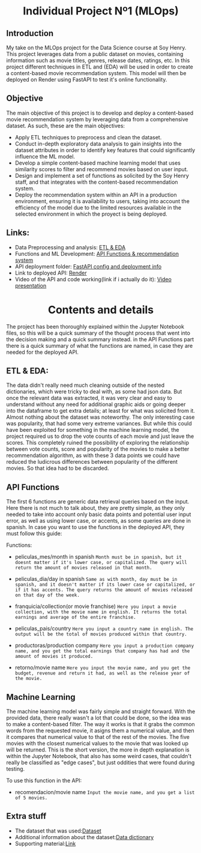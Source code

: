 

# <h1 align=center> **Individual Project Nº1 (MLOps)** </h1>


## Introduction
My take on the MLOps project for the Data Science course at Soy Henry.
This project leverages data from a public dataset on movies, containing information such as movie titles, genres, release dates, ratings, etc. 
In this project different techniques in ETL and (EDA) will be used in order to create a content-based movie recommendation system.
This model will then be deployed on Render using FastAPI to test it's online functionality.

## Objective

The main objective of this project is to develop and deploy a content-based movie recommendation system by leveraging data from a comprehensive dataset. 
As such, these are the main objectives:

- Apply ETL techniques to preprocess and clean the dataset.
- Conduct in-depth exploratory data analysis to gain insights into the dataset attributes in order to identify key features that could significantly influence the ML model.
- Develop a simple content-based machine learning model that uses similarity scores to filter and recommend movies based on user input.
- Design and implement a set of functions as solicited by the Soy Henry staff, and that integrates with the content-based recommendation system.
- Deploy the recommendation system within an API in a production environment, ensuring it is availability to users, taking into account the efficiency of the model due to the limited resources available in the selected environment in which the proyect is being deployed.

## Links:

- Data Preprocessing and analysis: [ETL & EDA](https://github.com/curryjere91/PI_ML_OPS/blob/main/ETL%20and%20EDA.ipynb)
- Functions and ML Development: [API Functions & recommendation system](https://github.com/curryjere91/PI_ML_OPS/blob/main/API%20functions%20and%20ML.ipynb)
- API deployment folder: [FastAPI config and deployment info](https://github.com/curryjere91/PI_ML_OPS/tree/main/fastapideployment)
- Link to deployed API: [Render](https://jereramipi-ml-ops.onrender.com/)
- Video of the API and code working(link if i actually do it): [Video presentation]()


# <h1 align=center> **Contents and details** </h1>

The project has been thoroughly explained within the Jupyter Notebook files, so this will be a quick summary of the thought process that went into the decision making and a quick summary instead. in the API Functions part there is a quick summary of what the functions are named, in case they are needed for the deployed API.

## ETL & EDA:

The data didn't really need much cleaning outside of the nested dictionaries, which were tricky to deal with, as some had json data.
But once the relevant data was extracted, it was very clear and easy to understand without any need for additional graphic aids or going deeper into the dataframe to get extra details; at least for what was solicited from it. Almost nothing about the dataset was noteworthy.
The only interesting case was popularity, that had some very extreme variances. But while this could have been exploited for something in the machine learning model, the project required us to drop the vote counts of each movie and just leave the scores. This completely ruined the possibility of exploring the relationship between vote counts, score and popularity of the movies to make a better recommendation algorithm, as with these 3 data points we could have reduced the ludicrous differences between popularity of the different movies. So that idea had to be discarded.

## API Functions

The first 6 functions are generic data retrieval queries based on the input. Here there is not much to talk about, they are pretty simple, as they only needed to take into account only basic data points and potential user input error, as well as using lower case, or accents, as some queries are done in spanish.
In case you want to use the functions in the deployed API, they must follow this guide:

Functions:

+ peliculas_mes/month in spanish
`Month must be in spanish, but it doesnt matter if it's lower case, or capitalized.
The query will return the amount of movies released in that month.`

+ peliculas_dia/day in spanish
`Same as with month, day must be in spanish, and it doesn't matter if its lower case or capitalized, or if it has accents.
The query returns the amount of movies released on that day of the week.`

+ franquicia/collection(or movie franchise)
`Here you input a movie collection, with the movie name in english.
It returns the total earnings and average of the entire franchise.`

+ peliculas_pais/country
`Here you input a country name in english. The output will be the total of movies produced within that country.`

+ productoras/production company
`Here you input a production company name, and you get the total earnings that company has had and the amount of movies it produced.`

+ retorno/movie name
`Here you input the movie name, and you get the budget, revenue and return it had, as well as the release year of the movie.`

## Machine Learning
The machine learning model was fairly simple and straight forward. With the provided data, there really wasn't a lot that could be done, so the idea was to make a content-based filter.
The way it works is that it grabs the common words from the requested movie, it asigns them a numerical value, and then it compares that numerical value to that of the rest of the movies. The five movies with the closest numerical values to the movie that was looked up will be returned.
This is the short version, the more in depth explanation is within the Jupyter Notebook, that also has some weird cases, that couldn't really be classified as "edge cases", but just oddities that were found during testing.

To use this function in the API:
+ recomendacion/movie name
`Input the movie name, and you get a list of 5 movies.`

## Extra stuff
+ The dataset that was used:[Dataset](https://drive.google.com/file/d/1Rp7SNuoRnmdoQMa5LWXuK4i7W1ILblYb/view?usp=sharing)
+ Additional information about the dataset:[Data dictionary](https://docs.google.com/spreadsheets/d/1QkHH5er-74Bpk122tJxy_0D49pJMIwKLurByOfmxzho/edit#gid=0)
+ Supporting material:[Link](hhttps://github.com/HX-PRomero/PI_ML_OPS/raw/main/Material%20de%20apoyo.md)
